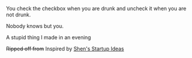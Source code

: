 You check the checkbox when you are drunk and uncheck it when you are not drunk.

Nobody knows but you.

A stupid thing I made in an evening

~~Ripped off from~~ Inspired by [Shen's Startup Ideas](http://owlturd.com/post/100827278299/)
